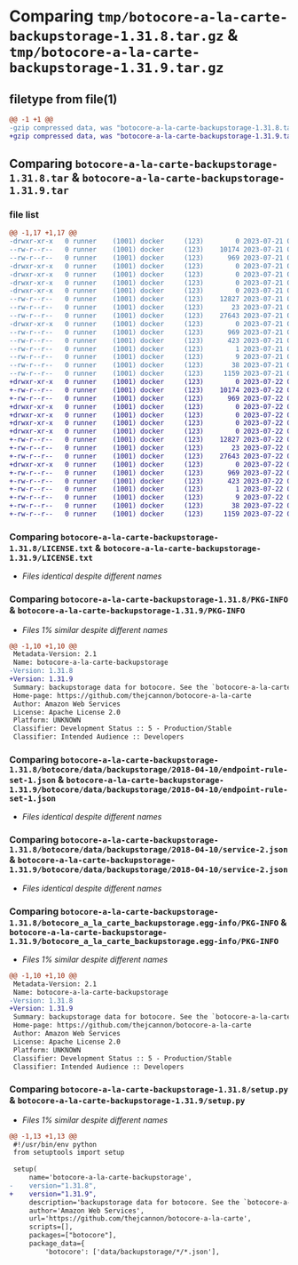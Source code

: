 # Comparing `tmp/botocore-a-la-carte-backupstorage-1.31.8.tar.gz` & `tmp/botocore-a-la-carte-backupstorage-1.31.9.tar.gz`

## filetype from file(1)

```diff
@@ -1 +1 @@
-gzip compressed data, was "botocore-a-la-carte-backupstorage-1.31.8.tar", last modified: Fri Jul 21 01:21:18 2023, max compression
+gzip compressed data, was "botocore-a-la-carte-backupstorage-1.31.9.tar", last modified: Sat Jul 22 01:20:21 2023, max compression
```

## Comparing `botocore-a-la-carte-backupstorage-1.31.8.tar` & `botocore-a-la-carte-backupstorage-1.31.9.tar`

### file list

```diff
@@ -1,17 +1,17 @@
-drwxr-xr-x   0 runner    (1001) docker     (123)        0 2023-07-21 01:21:18.898877 botocore-a-la-carte-backupstorage-1.31.8/
--rw-r--r--   0 runner    (1001) docker     (123)    10174 2023-07-21 01:21:18.000000 botocore-a-la-carte-backupstorage-1.31.8/LICENSE.txt
--rw-r--r--   0 runner    (1001) docker     (123)      969 2023-07-21 01:21:18.898877 botocore-a-la-carte-backupstorage-1.31.8/PKG-INFO
-drwxr-xr-x   0 runner    (1001) docker     (123)        0 2023-07-21 01:21:18.898877 botocore-a-la-carte-backupstorage-1.31.8/botocore/
-drwxr-xr-x   0 runner    (1001) docker     (123)        0 2023-07-21 01:21:18.898877 botocore-a-la-carte-backupstorage-1.31.8/botocore/data/
-drwxr-xr-x   0 runner    (1001) docker     (123)        0 2023-07-21 01:21:18.898877 botocore-a-la-carte-backupstorage-1.31.8/botocore/data/backupstorage/
-drwxr-xr-x   0 runner    (1001) docker     (123)        0 2023-07-21 01:21:18.898877 botocore-a-la-carte-backupstorage-1.31.8/botocore/data/backupstorage/2018-04-10/
--rw-r--r--   0 runner    (1001) docker     (123)    12827 2023-07-21 01:21:06.000000 botocore-a-la-carte-backupstorage-1.31.8/botocore/data/backupstorage/2018-04-10/endpoint-rule-set-1.json
--rw-r--r--   0 runner    (1001) docker     (123)       23 2023-07-21 01:21:06.000000 botocore-a-la-carte-backupstorage-1.31.8/botocore/data/backupstorage/2018-04-10/paginators-1.json
--rw-r--r--   0 runner    (1001) docker     (123)    27643 2023-07-21 01:21:06.000000 botocore-a-la-carte-backupstorage-1.31.8/botocore/data/backupstorage/2018-04-10/service-2.json
-drwxr-xr-x   0 runner    (1001) docker     (123)        0 2023-07-21 01:21:18.898877 botocore-a-la-carte-backupstorage-1.31.8/botocore_a_la_carte_backupstorage.egg-info/
--rw-r--r--   0 runner    (1001) docker     (123)      969 2023-07-21 01:21:18.000000 botocore-a-la-carte-backupstorage-1.31.8/botocore_a_la_carte_backupstorage.egg-info/PKG-INFO
--rw-r--r--   0 runner    (1001) docker     (123)      423 2023-07-21 01:21:18.000000 botocore-a-la-carte-backupstorage-1.31.8/botocore_a_la_carte_backupstorage.egg-info/SOURCES.txt
--rw-r--r--   0 runner    (1001) docker     (123)        1 2023-07-21 01:21:18.000000 botocore-a-la-carte-backupstorage-1.31.8/botocore_a_la_carte_backupstorage.egg-info/dependency_links.txt
--rw-r--r--   0 runner    (1001) docker     (123)        9 2023-07-21 01:21:18.000000 botocore-a-la-carte-backupstorage-1.31.8/botocore_a_la_carte_backupstorage.egg-info/top_level.txt
--rw-r--r--   0 runner    (1001) docker     (123)       38 2023-07-21 01:21:18.898877 botocore-a-la-carte-backupstorage-1.31.8/setup.cfg
--rw-r--r--   0 runner    (1001) docker     (123)     1159 2023-07-21 01:21:18.000000 botocore-a-la-carte-backupstorage-1.31.8/setup.py
+drwxr-xr-x   0 runner    (1001) docker     (123)        0 2023-07-22 01:20:21.884862 botocore-a-la-carte-backupstorage-1.31.9/
+-rw-r--r--   0 runner    (1001) docker     (123)    10174 2023-07-22 01:20:21.000000 botocore-a-la-carte-backupstorage-1.31.9/LICENSE.txt
+-rw-r--r--   0 runner    (1001) docker     (123)      969 2023-07-22 01:20:21.884862 botocore-a-la-carte-backupstorage-1.31.9/PKG-INFO
+drwxr-xr-x   0 runner    (1001) docker     (123)        0 2023-07-22 01:20:21.884862 botocore-a-la-carte-backupstorage-1.31.9/botocore/
+drwxr-xr-x   0 runner    (1001) docker     (123)        0 2023-07-22 01:20:21.884862 botocore-a-la-carte-backupstorage-1.31.9/botocore/data/
+drwxr-xr-x   0 runner    (1001) docker     (123)        0 2023-07-22 01:20:21.884862 botocore-a-la-carte-backupstorage-1.31.9/botocore/data/backupstorage/
+drwxr-xr-x   0 runner    (1001) docker     (123)        0 2023-07-22 01:20:21.884862 botocore-a-la-carte-backupstorage-1.31.9/botocore/data/backupstorage/2018-04-10/
+-rw-r--r--   0 runner    (1001) docker     (123)    12827 2023-07-22 01:20:09.000000 botocore-a-la-carte-backupstorage-1.31.9/botocore/data/backupstorage/2018-04-10/endpoint-rule-set-1.json
+-rw-r--r--   0 runner    (1001) docker     (123)       23 2023-07-22 01:20:09.000000 botocore-a-la-carte-backupstorage-1.31.9/botocore/data/backupstorage/2018-04-10/paginators-1.json
+-rw-r--r--   0 runner    (1001) docker     (123)    27643 2023-07-22 01:20:09.000000 botocore-a-la-carte-backupstorage-1.31.9/botocore/data/backupstorage/2018-04-10/service-2.json
+drwxr-xr-x   0 runner    (1001) docker     (123)        0 2023-07-22 01:20:21.884862 botocore-a-la-carte-backupstorage-1.31.9/botocore_a_la_carte_backupstorage.egg-info/
+-rw-r--r--   0 runner    (1001) docker     (123)      969 2023-07-22 01:20:21.000000 botocore-a-la-carte-backupstorage-1.31.9/botocore_a_la_carte_backupstorage.egg-info/PKG-INFO
+-rw-r--r--   0 runner    (1001) docker     (123)      423 2023-07-22 01:20:21.000000 botocore-a-la-carte-backupstorage-1.31.9/botocore_a_la_carte_backupstorage.egg-info/SOURCES.txt
+-rw-r--r--   0 runner    (1001) docker     (123)        1 2023-07-22 01:20:21.000000 botocore-a-la-carte-backupstorage-1.31.9/botocore_a_la_carte_backupstorage.egg-info/dependency_links.txt
+-rw-r--r--   0 runner    (1001) docker     (123)        9 2023-07-22 01:20:21.000000 botocore-a-la-carte-backupstorage-1.31.9/botocore_a_la_carte_backupstorage.egg-info/top_level.txt
+-rw-r--r--   0 runner    (1001) docker     (123)       38 2023-07-22 01:20:21.884862 botocore-a-la-carte-backupstorage-1.31.9/setup.cfg
+-rw-r--r--   0 runner    (1001) docker     (123)     1159 2023-07-22 01:20:21.000000 botocore-a-la-carte-backupstorage-1.31.9/setup.py
```

### Comparing `botocore-a-la-carte-backupstorage-1.31.8/LICENSE.txt` & `botocore-a-la-carte-backupstorage-1.31.9/LICENSE.txt`

 * *Files identical despite different names*

### Comparing `botocore-a-la-carte-backupstorage-1.31.8/PKG-INFO` & `botocore-a-la-carte-backupstorage-1.31.9/PKG-INFO`

 * *Files 1% similar despite different names*

```diff
@@ -1,10 +1,10 @@
 Metadata-Version: 2.1
 Name: botocore-a-la-carte-backupstorage
-Version: 1.31.8
+Version: 1.31.9
 Summary: backupstorage data for botocore. See the `botocore-a-la-carte` package for more info.
 Home-page: https://github.com/thejcannon/botocore-a-la-carte
 Author: Amazon Web Services
 License: Apache License 2.0
 Platform: UNKNOWN
 Classifier: Development Status :: 5 - Production/Stable
 Classifier: Intended Audience :: Developers
```

### Comparing `botocore-a-la-carte-backupstorage-1.31.8/botocore/data/backupstorage/2018-04-10/endpoint-rule-set-1.json` & `botocore-a-la-carte-backupstorage-1.31.9/botocore/data/backupstorage/2018-04-10/endpoint-rule-set-1.json`

 * *Files identical despite different names*

### Comparing `botocore-a-la-carte-backupstorage-1.31.8/botocore/data/backupstorage/2018-04-10/service-2.json` & `botocore-a-la-carte-backupstorage-1.31.9/botocore/data/backupstorage/2018-04-10/service-2.json`

 * *Files identical despite different names*

### Comparing `botocore-a-la-carte-backupstorage-1.31.8/botocore_a_la_carte_backupstorage.egg-info/PKG-INFO` & `botocore-a-la-carte-backupstorage-1.31.9/botocore_a_la_carte_backupstorage.egg-info/PKG-INFO`

 * *Files 1% similar despite different names*

```diff
@@ -1,10 +1,10 @@
 Metadata-Version: 2.1
 Name: botocore-a-la-carte-backupstorage
-Version: 1.31.8
+Version: 1.31.9
 Summary: backupstorage data for botocore. See the `botocore-a-la-carte` package for more info.
 Home-page: https://github.com/thejcannon/botocore-a-la-carte
 Author: Amazon Web Services
 License: Apache License 2.0
 Platform: UNKNOWN
 Classifier: Development Status :: 5 - Production/Stable
 Classifier: Intended Audience :: Developers
```

### Comparing `botocore-a-la-carte-backupstorage-1.31.8/setup.py` & `botocore-a-la-carte-backupstorage-1.31.9/setup.py`

 * *Files 1% similar despite different names*

```diff
@@ -1,13 +1,13 @@
 #!/usr/bin/env python
 from setuptools import setup
 
 setup(
     name='botocore-a-la-carte-backupstorage',
-    version="1.31.8",
+    version="1.31.9",
     description='backupstorage data for botocore. See the `botocore-a-la-carte` package for more info.',
     author='Amazon Web Services',
     url='https://github.com/thejcannon/botocore-a-la-carte',
     scripts=[],
     packages=["botocore"],
     package_data={
         'botocore': ['data/backupstorage/*/*.json'],
```

